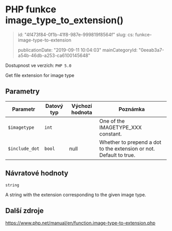PHP funkce image_type_to_extension()
====================================

> id: "4f473f84-0f1b-41f8-987e-999819f8564f"
> slug:
> 	cs: funkce-image-type-to-extension
>
> publicationDate: "2019-09-11 10:04:03"
> mainCategoryId: "0eeab3a7-a54b-46db-a253-ca6100145648"

Dostupnost ve verzích: `PHP 5.0`

Get file extension for image type


Parametry
--------------

| Parametr | Datový typ | Výchozí hodnota | Poznámka |
|-----|-----|-----|-----|
| `$imagetype` | `int` |  | One of the IMAGETYPE_XXX constant. |
| `$include_dot` | `bool` | null | Whether to prepend a dot to the extension or not. Default to true. |


Návratové hodnoty
----------------

`string`

A string with the extension corresponding to the given image type.

Další zdroje
------------

https://www.php.net/manual/en/function.image-type-to-extension.php
